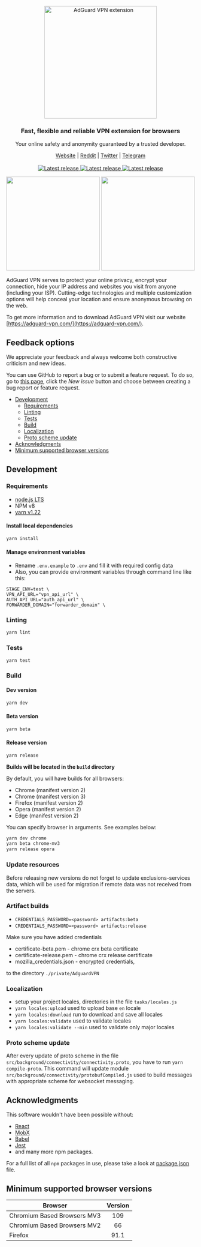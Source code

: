 <p align="center">
    <picture>
        <source media="(prefers-color-scheme: dark)" srcset="https://cdn.adtidy.org/public/Adguard/Common/Logos/vpn_logo_dark_ext.svg" width="300px" alt="AdGuard VPN extension" />
        <img src="https://user-images.githubusercontent.com/17472907/98385927-a14c1800-2060-11eb-98b2-126e8ed8efde.png" width="300px" alt="AdGuard VPN extension" />
    </picture>
</p>

<h3 align="center">Fast, flexible and reliable VPN extension for browsers</h3>

<p align="center">
    Your online safety and anonymity guaranteed by a trusted developer.
</p>

<p align="center">
    <a href="https://adguard-vpn.com/">Website</a> |
    <a href="https://reddit.com/r/Adguard">Reddit</a> |
    <a href="https://twitter.com/AdGuard">Twitter</a> |
    <a href="https://t.me/adguard_en">Telegram</a>
    <br /><br />
    <a href="https://github.com/AdguardTeam/AdGuardVPNExtension/releases">
        <img src="https://img.shields.io/github/release/AdguardTeam/AdGuardVPNExtension/all.svg" alt="Latest release">
    </a>
    <a href="https://agrd.io/vpn_chrome_extension">
        <img src="https://img.shields.io/chrome-web-store/v/hhdobjgopfphlmjbmnpglhfcgppchgje?labelColor=red" alt="Latest release">
    </a>
    <a href="https://agrd.io/vpn_firefox_extension">
        <img src="https://img.shields.io/amo/v/adguard-vpn?labelColor=orange" alt="Latest release">
    </a>
</p>

<p align="center">
    <picture>
        <source media="(prefers-color-scheme: dark)" srcset="https://cdn.adguard.com/public/Adguard/screenshots/extension/adguardvpn_ext_dark_disconnected.png" width="250"/>
        <img src="https://cdn.adguard.com/public/Adguard/screenshots/extension/adguardvpn_disconnected.png" width="250">
    </picture>
    <picture>
        <source media="(prefers-color-scheme: dark)" srcset="https://cdn.adguard.com/public/Adguard/screenshots/extension/adguardvpn_ext_dark_connected.png" width="250"/>
        <img src="https://cdn.adguard.com/public/Adguard/screenshots/extension/adguardvpn_connected.png" width="250">
    </picture>
</p>

AdGuard VPN serves to protect your online privacy, encrypt your connection,
hide your IP address and websites you visit from anyone (including your ISP).
Cutting-edge technologies and multiple customization options will help conceal your location
and ensure anonymous browsing on the web.

To get more information and to download AdGuard VPN
visit our website [https://adguard-vpn.com/](https://adguard-vpn.com/).

<a name="feedback"></a>

## Feedback options

We appreciate your feedback and always welcome both constructive criticism and new ideas.

You can use GitHub to report a bug or to submit a feature request.
To do so, go to [this page](https://github.com/AdguardTeam/AdguardVPNExtension/issues),
click the _New issue_ button and choose between creating a bug report or feature request.

- [Development](#development)
    - [Requirements](dev-requirements)
    - [Linting](#linting)
    - [Tests](#tests)
    - [Build](#build)
    - [Localization](#localization)
    - [Proto scheme update](#proto)
- [Acknowledgments](#acknowledgments)
- [Minimum supported browser versions](#minimum-supported-browser-versions)

## <a name="development"></a> Development

### <a name="dev-requirements"></a> Requirements

- [node.js LTS](https://nodejs.org/en/download/)
- NPM v8
- [yarn v1.22](https://yarnpkg.com/en/docs/install/)

#### Install local dependencies

```bash
yarn install
```

#### Manage environment variables

- Rename `.env.example` to `.env` and fill it with required config data
- Also, you can provide environment variables through command line like this:

```text
STAGE_ENV=test \
VPN_API_URL="vpn_api_url" \
AUTH_API_URL="auth_api_url" \
FORWARDER_DOMAIN="forwarder_domain" \
```

### <a name="linting"></a> Linting

```bash
yarn lint
```

### <a name="tests"></a> Tests

```bash
yarn test
```

### <a name="build"></a> Build

#### Dev version

```bash
yarn dev
```

#### Beta version

```bash
yarn beta
```

#### Release version

```bash
yarn release
```

**Builds will be located in the `build` directory**

By default, you will have builds for all browsers:

- Chrome (manifest version 2)
- Chrome (manifest version 3)
- Firefox (manifest version 2)
- Opera (manifest version 2)
- Edge (manifest version 2)

You can specify browser in arguments. See examples below:

```bash
yarn dev chrome
yarn beta chrome-mv3
yarn release opera
```

### Update resources

Before releasing new versions do not forget to update exclusions-services data, which will be used for migration if remote data was not received from the servers.

### Artifact builds

- `CREDENTIALS_PASSWORD=<password> artifacts:beta`
- `CREDENTIALS_PASSWORD=<password> artifacts:release`

Make sure you have added credentials

- certificate-beta.pem - chrome crx beta certificate
- certificate-release.pem - chrome crx release certificate
- mozilla_credentials.json - encrypted credentials,

to the directory `./private/AdguardVPN`

### <a name="localization"></a> Localization

- setup your project locales, directories in the file `tasks/locales.js`
- `yarn locales:upload` used to upload base `en` locale
- `yarn locales:download` run to download and save all locales
- `yarn locales:validate` used to validate locales
- `yarn locales:validate --min` used to validate only major locales

### <a name="proto"></a> Proto scheme update

After every update of proto scheme in the file `src/background/connectivity/connectivity.proto`,
you have to run `yarn compile-proto`.
This command will update module `src/background/connectivity/protobufCompiled.js` used to build messages
with appropriate scheme for websocket messaging.

## <a name="acknowledgments"></a> Acknowledgments

This software wouldn't have been possible without:

- [React](https://github.com/facebook/react)
- [MobX](https://github.com/mobxjs/mobx)
- [Babel](https://github.com/babel/babel)
- [Jest](https://github.com/facebook/jest)
- and many more npm packages.

For a full list of all `npm` packages in use, please take a look at [package.json](package.json) file.

## <a id='minimum-supported-browser-versions'></a> Minimum supported browser versions

| Browser                     | Version |
|-----------------------------|:-------:|
| Chromium Based Browsers MV3 | 109     |
| Chromium Based Browsers MV2 | 66      |
| Firefox                     | 91.1    |
